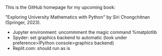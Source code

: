 This is the GitHub homepage for my upcoming book:

"Exploring University Mathematics with Python" by Siri Chongchitnan (Springer, 2023).

- Jupyter environment: uncommment the magic command %matplotlib
- Spyder: set graphics backend to automatic (look under preference>IPython console>graphics backend)
- Replit.com: should run as is
